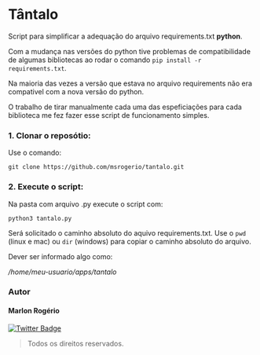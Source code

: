# Tântalo

Script para simplificar a adequação do arquivo requirements.txt  **python**.

Com a mudança nas versões do python tive problemas de compatibilidade de algumas bibliotecas ao rodar o comando `pip install -r requirements.txt`. 

Na maioria das vezes a versão que estava no arquivo requirements não era compativel com a nova versão do python. 

O trabalho de tirar manualmente cada uma das espeficiações para cada biblioteca me fez fazer esse script de funcionamento simples.

### 1. Clonar o reposótio:

Use o comando:

`git clone https://github.com/msrogerio/tantalo.git`


### 2. Execute o script:

Na pasta com arquivo .py execute o script com:

`python3 tantalo.py`

Será solicitado o caminho absoluto do aquivo requirements.txt. Use o `pwd` (linux e mac) ou `dir` (windows) para copiar o caminho absoluto do arquivo. 

Dever ser informado algo como:

*/home/meu-usuario/apps/tantalo*


### Autor

#### Marlon Rogério

[![Twitter Badge](https://img.shields.io/badge/-@MarlonRogrio3-1ca0f1?style=flat-square&labelColor=1ca0f1&logo=twitter&logoColor=white&link=https://twitter.com/MarlonRogrio3)](https://twitter.com/MarlonRogrio3) 


<blockquote>
    Todos os direitos reservados.
</blockquote>

